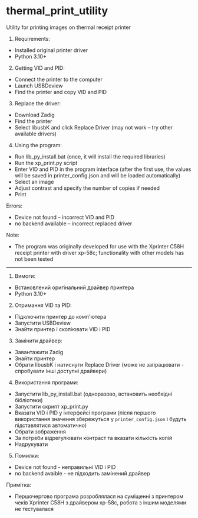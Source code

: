 # thermal_print_utility
Utility for printing images on thermal receipt printer

1. Requirements:

- Installed original printer driver
- Python 3.10+

2. Getting VID and PID:

- Connect the printer to the computer
- Launch USBDeview
- Find the printer and copy VID and PID

3. Replace the driver:

- Download Zadig
- Find the printer
- Select libusbK and click Replace Driver (may not work – try other available drivers)

4. Using the program:

- Run lib_py_install.bat (once, it will install the required libraries)
- Run the xp_print.py script
- Enter VID and PID in the program interface (after the first use, the values will be saved in printer_config.json and will be loaded automatically)
- Select an image
- Adjust contrast and specify the number of copies if needed
- Print

Errors:

- Device not found – incorrect VID and PID
- no backend available – incorrect replaced driver

Note:

- The program was originally developed for use with the Xprinter C58H receipt printer with driver xp-58c; functionality with other models has not been tested

------------------------------------------------------------------------------------------------------------------------------------------------------------

1. Вимоги:

- Встановлений оригінальний драйвер принтера
- Python 3.10+

2. Отримання VID та PID:

- Підключити принтер до комп'ютера
- Запустити USBDeview
- Знайти принтер і скопіювати VID і PID

3. Замінити драйвер:

- Завантажити Zadig
- Знайти принтер
- Обрати libusbK і натиснути Replace Driver (може не запрацювати - спробувати інші доступні драйвери)

4. Використання програми:

- Запустити lib_py_install.bat (одноразово, встановить необхідні бібліотеки)
- Запустити скрипт xp_print.py
- Вказати VID і PID у інтерфейсі програми (після першого використання значення збережуться у `printer_config.json` і будуть підставлятися автоматично)
- Обрати зображення
- За потреби відрегулювати контраст та вказати кількість копій
- Надрукувати

5. Помилки:

- Device not found - неправильні VID і PID
- no backend avaible - не підходить замінений драйвер

Примітка:

- Першочергово програма розроблялася на суміщенні з принтером чеків Xprinter C58H з драйвером xp-58c, робота з іншим моделями не тестувалася
